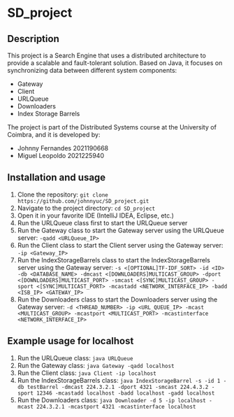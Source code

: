 ﻿# SD_project

## Description
This project is a Search Engine that uses a distributed architecture to provide a scalable and fault-tolerant solution.
Based on Java, it focuses on synchronizing data between different system components:
* Gateway
* Client
* URLQueue
* Downloaders
* Index Storage Barrels

The project is part of the Distributed Systems course at the University of Coimbra, and it is developed by:
* Johnny Fernandes 2021190668
* Miguel Leopoldo 2021225940

## Installation and usage
1. Clone the repository: `git clone https://github.com/johnnyuc/SD_project.git`
2. Navigate to the project directory: `cd SD_project`
3. Open it in your favorite IDE (IntelliJ IDEA, Eclipse, etc.)
4. Run the URLQueue class first to start the URLQueue server
5. Run the Gateway class to start the Gateway server using the URLQueue server: `-qadd <URLQueue_IP>`
6. Run the Client class to start the Client server using the Gateway server: `-ip <Gateway_IP>`
7. Run the IndexStorageBarrels class to start the IndexStorageBarrels server using the Gateway server: `-s <[OPTIONAL]TF-IDF_SORT> -id <ID> -db <DATABASE_NAME> -dmcast <[DOWNLOADERS]MULTICAST_GROUP> -dport <[DOWNLOADERS]MULTICAST_PORT> -smcast <[SYNC]MULTICAST_GROUP> -sport <[SYNC]MULTICAST_PORT> -mcastadd <NETWORK_INTERFACE_IP> -badd <ISB_IP> <GATEWAY_IP>`
8. Run the Downloaders class to start the Downloaders server using the Gateway server: `-d <THREAD_NUMBER> -ip <URL_QUEUE_IP> -mcast <MULTICAST_GROUP> -mcastport <MULTICAST_PORT> -mcastinterface <NETWORK_INTERFACE_IP>`

## Example usage for localhost
1. Run the URLQueue class: `java URLQueue`
2. Run the Gateway class: `java Gateway -qadd localhost`
3. Run the Client class: `java Client -ip localhost`
4. Run the IndexStorageBarrels class: `java IndexStorageBarrel -s -id 1 -db testBarrel -dmcast 224.3.2.1 -dport 4321 -smcast 224.4.3.2 -sport 12346 -mcastadd localhost -badd localhost -gadd localhost`
5. Run the Downloaders class: `java Downloader -d 5 -ip localhost -mcast 224.3.2.1 -mcastport 4321 -mcastinterface localhost`